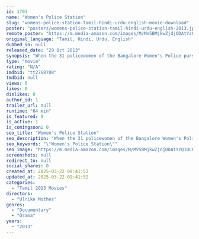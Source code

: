 ```yaml
---
id: 1701
name: "Women's Police Station"
slug: "womens-police-station-tamil-hindi-urdu-english-movie-download"
poster: "posters/womens-police-station-tamil-hindi-urdu-english-2013.jpg"
remote_poster: "https://m.media-amazon.com/images/M/MV5BMjkwZjdjODAtYzQ1OC00OTQ4LTk4NDEtNjIxYWE3MWE1ZmUxXkEyXkFqcGdeQXVyODM0NDA5NTc@._V1_SX300.jpg"
original_language: "Tamil, Hindi, Urdu, English"
dubbed_in: null
released_date: "29 Oct 2013"
synopsis: "When the 31 policewomen of the Bangalore Women's Police pursue their work, they don't only accommodate domestic quarrels and dowry conflicts but also defend their authority against accused ..."
type: "movie"
rating: "N/A"
imdbid: "tt2768788"
tmdbid: null
views: 0
likes: 0
dislikes: 0
author_id: 1
trailer_url: null
runtime: "64 min"
is_featured: 0
is_active: 1
is_comingsoon: 0
seo_title: "Women's Police Station"
seo_description: "When the 31 policewomen of the Bangalore Women's Police pursue their work, they don't only accommodate domestic quarrels and dowry conflicts but also defend their authority against accused ..."
seo_keywords: "\"Women's Police Station\""
seo_image: "https://m.media-amazon.com/images/M/MV5BMjkwZjdjODAtYzQ1OC00OTQ4LTk4NDEtNjIxYWE3MWE1ZmUxXkEyXkFqcGdeQXVyODM0NDA5NTc@._V1_SX300.jpg"
screenshots: null
redirect_to: null
social_shares: 0
created_at: 2025-03-22 09:41:52
updated_at: 2025-03-22 09:41:52
categories:
  - "Tamil 2013 Movies"
directors:
  - "Ulrike Mothes"
genres:
  - "Documentary"
  - "Drama"
years:
  - "2013"
---
```

